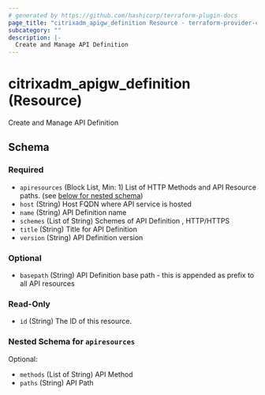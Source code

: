```yaml
---
# generated by https://github.com/hashicorp/terraform-plugin-docs
page_title: "citrixadm_apigw_definition Resource - terraform-provider-citrixadm"
subcategory: ""
description: |-
  Create and Manage API Definition
---
```


# citrixadm_apigw_definition (Resource)

Create and Manage API Definition



<!-- schema generated by tfplugindocs -->
## Schema

### Required

- `apiresources` (Block List, Min: 1) List of HTTP Methods and API Resource paths. (see [below for nested schema](#nestedblock--apiresources))
- `host` (String) Host FQDN where API service is hosted
- `name` (String) API Definition name
- `schemes` (List of String) Schemes of API Definition , HTTP/HTTPS
- `title` (String) Title for API Definition
- `version` (String) API Definition version

### Optional

- `basepath` (String) API Definition base path - this is appended as prefix to all API resources

### Read-Only

- `id` (String) The ID of this resource.

<a id="nestedblock--apiresources"></a>
### Nested Schema for `apiresources`

Optional:

- `methods` (List of String) API Method
- `paths` (String) API Path


